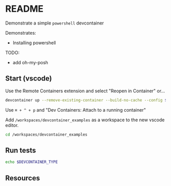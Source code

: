 # README

Demonstrate a simple `powershell` devcontainer

Demonstrates:

* Installing powershell

TODO:

* add oh-my-posh

## Start (vscode)

Use the Remote Containers extension and select "Reopen in Container" or...  

```sh
devcontainer up --remove-existing-container --build-no-cache --config $(pwd)/.devcontainer/02_powershell_container/devcontainer.json
```

Use `⌘ + ^ + p` and "Dev Containers: Attach to a running container"

Add `/workspaces/devcontainer_examples` as a workspace to the new vscode editor.  

```sh
cd /workspaces/devcontainer_examples
```

## Run tests

```sh
echo $DEVCONTAINER_TYPE
```

## Resources
